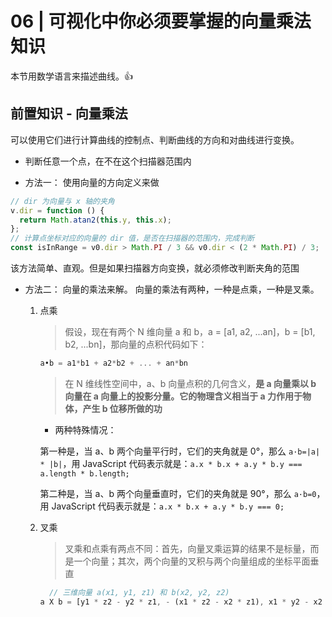 # 06 | 可视化中你必须要掌握的向量乘法知识

本节用数学语言来描述曲线。👍

## 前置知识 - 向量乘法

可以使用它们进行计算曲线的控制点、判断曲线的方向和对曲线进行变换。

- 判断任意一个点，在不在这个扫描器范围内

* 方法一：
  使用向量的方向定义来做

```js
// dir 为向量与 x 轴的夹角
v.dir = function () {
  return Math.atan2(this.y, this.x);
};
// 计算点坐标对应的向量的 dir 值，是否在扫描器的范围内，完成判断
const isInRange = v0.dir > Math.PI / 3 && v0.dir < (2 * Math.PI) / 3;
```

该方法简单、直观。但是如果扫描器方向变换，就必须修改判断夹角的范围

- 方法二：
  向量的乘法来解。
  向量的乘法有两种，一种是点乘，一种是叉乘。

  1.  点乘

      > 假设，现在有两个 N 维向量 a 和 b，a = [a1, a2, ...an]，b = [b1, b2, ...bn]，那向量的点积代码如下：

      ```js
      a•b = a1*b1 + a2*b2 + ... + an*bn
      ```

      > 在 N 维线性空间中，a、b 向量点积的几何含义，**是 a 向量乘以 b 向量在 a 向量上的投影分量。它的物理含义相当于 a 力作用于物体，产生 b 位移所做的功**

      - 两种特殊情况：

      第一种是，当 a、b 两个向量平行时，它们的夹角就是 0°，那么 `a·b=|a| * |b|`，用 JavaScript 代码表示就是：`a.x * b.x + a.y * b.y === a.length * b.length;`

      第二种是，当 a、b 两个向量垂直时，它们的夹角就是 90°，那么 `a·b=0`，用 JavaScript 代码表示就是：`a.x * b.x + a.y * b.y === 0;`

  2.  叉乘

      > 叉乘和点乘有两点不同：首先，向量叉乘运算的结果不是标量，而是一个向量；其次，两个向量的叉积与两个向量组成的坐标平面垂直

      ```js
        // 三维向量 a(x1, y1, z1) 和 b(x2, y2, z2)
      a X b = [y1 * z2 - y2 * z1, - (x1 * z2 - x2 * z1), x1 * y2 - x2 * y1]
      ```
